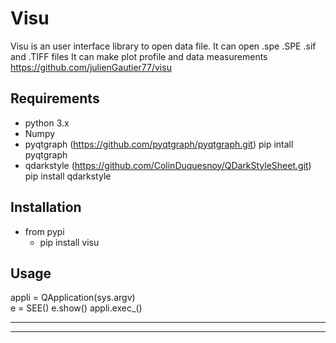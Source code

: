 # Visu
Visu is an user interface library to open data file.
It can open .spe .SPE .sif and .TIFF files
It can make plot profile and data measurements 
https://github.com/julienGautier77/visu

## Requirements
*   python 3.x
*   Numpy
*   pyqtgraph (https://github.com/pyqtgraph/pyqtgraph.git) 
    pip intall pyqtgraph
*   qdarkstyle (https://github.com/ColinDuquesnoy/QDarkStyleSheet.git)
    pip install qdarkstyle

## Installation
*   from pypi
    *   pip install visu

## Usage
appli = QApplication(sys.argv)     
e = SEE()
e.show()
appli.exec_() 

-----------------------------------------
-----------------------------------------
